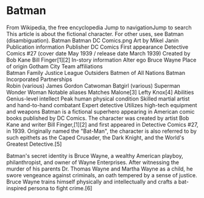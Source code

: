 # Batman


From Wikipedia, the free encyclopedia
Jump to navigationJump to search
This article is about the fictional character. For other uses, see Batman (disambiguation).
Batman
Batman DC Comics.png
Art by Mikel Janín
Publication information
Publisher	DC Comics
First appearance	Detective Comics #27
(cover date May 1939 /
release date March 1939)
Created by	
Bob Kane
Bill Finger[1][2]
In-story information
Alter ego	Bruce Wayne
Place of origin	Gotham City
Team affiliations	
Batman Family
Justice League
Outsiders
Batmen of All Nations
Batman Incorporated
Partnerships	
Robin (various)
James Gordon
Catwoman
Batgirl (various)
Superman
Wonder Woman
Notable aliases	
Matches Malone[3]
Lefty Knox[4]
Abilities	
Genius-level intellect
Peak human physical condition
Skilled martial artist and hand-to-hand combatant
Expert detective
Utilizes high-tech equipment and weapons
Batman is a fictional superhero appearing in American comic books published by DC Comics. The character was created by artist Bob Kane and writer Bill Finger,[1][2] and first appeared in Detective Comics #27, in 1939. Originally named the "Bat-Man", the character is also referred to by such epithets as the Caped Crusader, the Dark Knight, and the World's Greatest Detective.[5]

Batman's secret identity is Bruce Wayne, a wealthy American playboy, philanthropist, and owner of Wayne Enterprises. After witnessing the murder of his parents Dr. Thomas Wayne and Martha Wayne as a child, he swore vengeance against criminals, an oath tempered by a sense of justice. Bruce Wayne trains himself physically and intellectually and crafts a bat-inspired persona to fight crime.[6]
